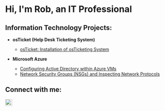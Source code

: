 <h1>Hi, I'm Rob, an IT Professional

<h2>Information Technology Projects:</h2>

- <b>osTicket (Help Desk Ticketing System)</b>
  - [osTicket: Installation of osTicketing System](https://github.com/rwright3rd/osticket-prereqs)

- <b>Microsoft Azure</b>
  - [Configuring Active Directory within Azure VMs](https://github.com/rwright3rd/Configuring-Active-Directory-within-Azure-VMs)
  - [Network Security Groups (NSGs) and Inspecting Network Protocols](https://github.com/rwright3rd/azure-network-protocols)

<h2>Connect with me:</h2>


[<img align="left" alt="Josh | LinkedIn" width="22px" src="https://cdn.jsdelivr.net/npm/simple-icons@v3/icons/linkedin.svg" />][linkedin]


[linkedin]: https://linkedin.com/in/
